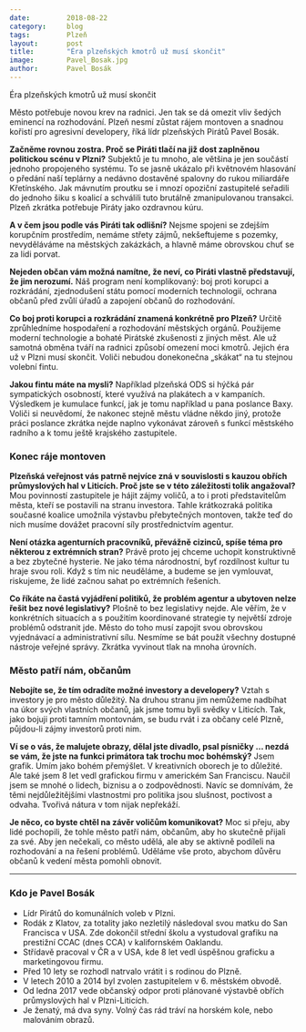```yaml
---
date:         2018-08-22
category:     blog
tags:         Plzeň
layout:       post
title:        "Éra plzeňských kmotrů už musí skončit" 
image:        Pavel_Bosak.jpg
author:       Pavel Bosák
---
```


Éra plzeňských kmotrů už musí skončit

Město potřebuje novou krev na radnici. Jen tak se dá omezit vliv šedých eminencí na rozhodování. Plzeň nesmí zůstat rájem montoven a snadnou kořistí pro agresivní developery, říká lídr plzeňských Pirátů Pavel Bosák.

**Začněme rovnou zostra. Proč se Piráti tlačí na již dost zaplněnou politickou scénu v Plzni?**
Subjektů je tu mnoho, ale většina je jen součástí jednoho propojeného systému. To se jasně ukázalo při květnovém hlasování o předání naší teplárny a nedávno dostavěné spalovny do rukou miliardáře Křetínského. Jak mávnutím 
proutku se i mnozí opoziční zastupitelé seřadili do jednoho šiku s koalicí a schválili tuto brutálně zmanipulovanou transakci. Plzeň zkrátka potřebuje Piráty jako ozdravnou kúru. 

**A v čem jsou podle vás Piráti tak odlišní?**
Nejsme spojeni se zdejším korupčním prostředím, nemáme střety zájmů, nekšeftujeme s pozemky, nevydělá­váme na městských zakáz­kách, a hlavně máme obrovskou chuť se za lidi porvat.

**Nejeden občan vám možná namítne, že neví, co Piráti vlastně představují, že jim nerozumí.**
Náš program není komplikovaný: boj proti korupci a rozkrádání, zjednodušení státu pomocí moder­ních technologií, ochrana občanů před zvůlí úřadů a  zapojení občanů do rozhodování.

**Co boj proti korupci a rozkrádání znamená  konkrétně pro Plzeň?**
Určitě zprůhledníme hospodaření a rozhodování městských orgánů. Použijeme moderní technologie a bohaté Pirátské zkušenosti z jiných měst. Ale už samotná obměna tváří na radnici způsobí omezení moci kmotrů. Jejich éra už v Plzni musí skončit. Voliči nebudou donekonečna „skákat“ na tu stejnou volební fintu.

**Jakou fintu máte na mysli?**
Například plzeňská ODS si hýčká pár sympatických osobností, které využívá na plakátech a v kampaních. Výsledkem je kumulace funkcí, jak je tomu například u pana poslance Baxy. Voliči si neuvědomí, že nakonec stejně městu vládne někdo jiný, protože práci poslance zkrátka nejde naplno vykonávat zároveň s funkcí městského radního a k tomu ještě krajského zastupitele.

### Konec ráje montoven

**Plzeňská veřejnost vás patrně nejvíce zná v souvislosti s kauzou obřích průmyslových hal v Liticích. Proč jste se v této záležitosti tolik angažoval?**
Mou povinností zastupitele je hájit zájmy voličů, a to i proti představitelům města, kteří se postavili na stranu investora. Tahle krátkozraká politika současné koalice umožnila výstavbu přeby­tečných montoven, takže teď do nich musíme dovážet pracovní síly prostřednictvím agentur.

**Není otázka agenturních pracovníků, převážně cizinců, spíše téma pro některou z extrémních stran?**
Právě proto jej chceme uchopit konstruktivně a bez zbytečné hysterie. Ne jako téma národnostní, byť rozdílnost kultur tu hraje svou roli. Když s tím nic neuděláme, a budeme se jen vymlouvat, riskujeme, že lidé začnou sahat po extrémních řešeních. 

**Co říkáte na častá vyjádření politiků, že problém agentur a ubytoven nelze řešit bez nové legislativy?**
Plošně to bez legislativy nejde. Ale věřím, že v konkrétních situacích a s použitím koordinované strategie ty největší zdroje problémů odstranit jde. Město do toho musí zapojit svou obrovskou vyjednávací a administrativní sílu. Nesmíme se bát použít všechny dostupné nástroje veřejné správy. Zkrátka vyvinout tlak na mnoha úrovních.

### Město patří nám, občanům

**Nebojíte se, že tím odradíte možné investory a developery?**
Vztah s investory je pro město důležitý. Na druhou stranu jim nemůžeme nadbíhat na úkor svých vlastních občanů, jak jsme tomu byli svědky v Liticích. Tak, jako bojuji proti tamním montovnám, se budu rvát i za občany celé Plzně, půjdou-li zájmy investorů proti nim. 

**Ví se o vás, že malujete obrazy, dělal jste divadlo, psal písničky … nezdá se vám, že jste na funkci primátora tak trochu moc bohémský?**
Jsem grafik. Umím jako bohém přemýšlet. V kreativních oborech je to důležité. Ale také jsem 8 let vedl grafickou firmu v americkém San Franciscu. Naučil jsem se mnohé o lidech, biznisu a o zodpovědnosti. Navíc se domnívám, že těmi nejdůležitějšími vlastnostmi pro politika jsou slušnost, poctivost a odvaha. Tvořivá nátura v tom nijak nepřekáží.

**Je něco, co byste chtěl na závěr voličům komunikovat?**
Moc si přeju, aby lidé pochopili, že tohle město patří nám, občanům, aby ho skutečně přijali za své. Aby jen nečekali, co město udělá, ale aby se aktivně podíleli na rozhodování a na řešení problémů. Uděláme vše proto, abychom důvěru občanů k vedení města pomohli obnovit.


_____________________________________________

### Kdo je Pavel Bosák

- Lídr Pirátů do komunálních voleb v Plzni.
- Rodák z Klatov, za totality jako nezletilý následoval svou matku do San Francisca v USA. Zde dokončil střední školu a vystudoval grafiku na prestižní CCAC (dnes CCA) v kalifornském Oaklandu.
- Střídavě pracoval v ČR a v USA, kde 8 let vedl úspěšnou graficku a marketingovou firmu. 
- Před 10 lety se rozhodl natrvalo vrátit i s rodinou do Plzně.
- V letech 2010 a 2014 byl zvolen zastupitelem v 6. městském obvodě. 
- Od ledna 2017 vede občanský odpor proti plánované výstavbě obřích průmyslových hal v Plzni-Liticích.
- Je ženatý, má dva syny. Volný čas rád tráví na horském kole, nebo malováním obrazů.